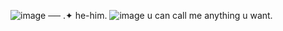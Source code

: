 ![image](https://github.com/user-attachments/assets/7cd0bd40-c76f-4a31-8180-51b5b5556649)
 ── .✦ he-him. ![image](https://github.com/user-attachments/assets/acfbff2d-f62d-420f-bae8-e1ace9fb35e2) u can call me anything u want.
 
